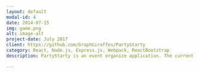 ```yaml
---
layout: default
modal-id: 4
date: 2014-07-15
img: game.png
alt: image-alt
project-date: July 2017
client: https://github.com/GraphGiraffes/PartyStarty
category: React, Node.js, Express.js, Webpack, ReactBootstrap
description: PartyStarty is an event organize application. The current release is focusing on movie night event. The user will be able to, create event,search movie, share event with friends, and friends can vote on the existing movies or add new movies

---
```

